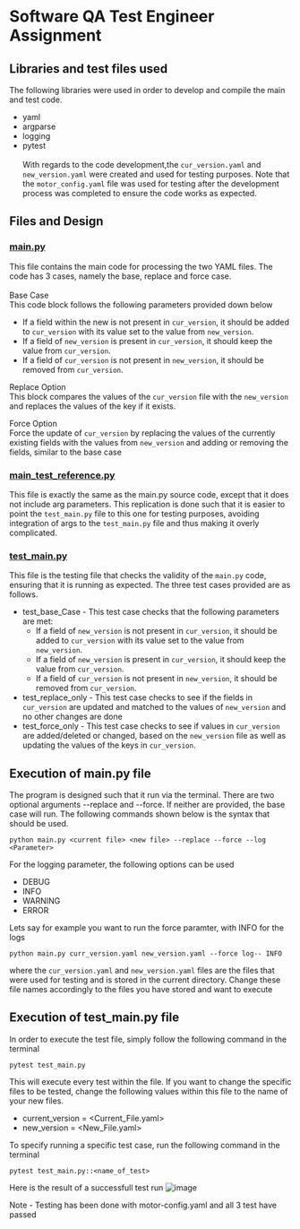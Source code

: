 # Software QA Test Engineer Assignment 
## <b>Libraries and test files used</b>
The following libraries were used in order to develop and compile the main and test code.
- yaml
- argparse
- logging
- pytest
<br> <br>With regards to the code development,the `cur_version.yaml` and `new_version.yaml` were created and used for testing purposes. Note that the `motor_config.yaml` file was used for testing after the development process was completed to ensure the code works as expected.
## <b>Files and Design</b>
### <u>main.py</u>
This file contains the main code for processing the two YAML files. The code has 3 cases, namely the base, replace and force case. <br><br>
Base Case <br>
This code block follows the following parameters provided down below
- If a field within the new is not present in `cur_version`, it should be
  added to `cur_version` with its value set to the value from `new_version`.
- If a field of `new_version` is present in `cur_version`, it should keep the
  value from `cur_version`.
- If a field of `cur_version` is not present in `new_version`, it should be
  removed from `cur_version`. <br>

Replace Option<br>
This block compares the values of the `cur_version` file with the `new_version` and replaces the values of the key if it exists. <br>

Force Option<br>
Force the update of `cur_version` by replacing the values of the currently existing fields with the values from `new_version` and adding or removing the fields, similar to the base case

### <u>main_test_reference.py</u>
This file is exactly the same as the main.py source code, except that it does not include arg parameters. This replication is done such that it is easier to point the `test_main.py` file to this one for testing purposes, avoiding integration of args to the `test_main.py` file and thus making it overly complicated.

### <u>test_main.py</u>
This file is the testing file that checks the validity of the `main.py` code, ensuring that it is running as expected.
The three test cases provided are as follows.
- test_base_Case - This test case checks that the following parameters are met:
  - If a field of `new_version` is not present in `cur_version`, it should be
  added to `cur_version` with its value set to the value from `new_version`.
  - If a field of `new_version` is present in `cur_version`, it should keep the
  value from `cur_version`.
  - If a field of `cur_version` is not present in `new_version`, it should be
  removed from `cur_version`.
- test_replace_only - This test case checks to see if the fields in `cur_version` are updated and matched to the values of `new_version` and no other changes are done
- test_force_only - This test case checks to see if values in `cur_version` are added/deleted or changed, based on the `new_version` file as well as updating the values of the keys in `cur_version`.

## <b>Execution of main.py file</b>
The program is designed such that it run via the terminal. There are two optional arguments --replace and --force. If neither are provided, the base case will run. The following commands shown below is the syntax that should be used.

```
python main.py <current file> <new file> --replace --force --log <Parameter>
```
For the logging parameter, the following options can be used
- DEBUG
- INFO
- WARNING
- ERROR

Lets say for example you want to run the force paramter, with INFO for the logs
```
python main.py curr_version.yaml new_version.yaml --force log-- INFO
```
where the `cur_version.yaml` and `new_version.yaml` files are the files that were used for testing and is stored in the current directory. Change these file names accordingly to the files you have stored and want to execute <br>

## <b>Execution of test_main.py file</b>
In order to execute the test file, simply follow the following command in the terminal
```
pytest test_main.py
```
This will execute every test within the file. If you want to change the specific files to be tested, change the following values within this file to the name of your new files.
- current_version = <Current_File.yaml>
- new_version = <New_File.yaml>

To specify running a specific test case, run the following command in the terminal
```
pytest test_main.py::<name_of_test>
```
Here is the result of a successfull test run 
![image](https://user-images.githubusercontent.com/35479198/224661465-bc06f5c2-96c1-4553-8c55-cc27a4709144.png)

Note - Testing has been done with motor-config.yaml and all 3 test have passed
